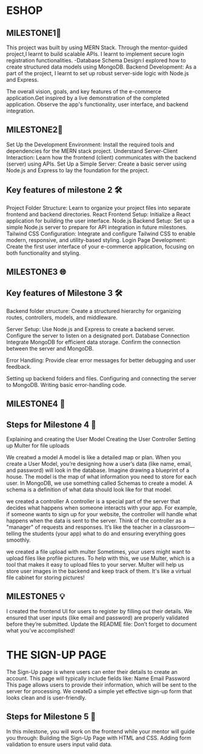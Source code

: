 # ESHOP
## MILESTONE1🎯
This project was built by using MERN Stack. Through the mentor-guided project,I learnt to build scalable APIs. I learnt to implement secure login registration functionalities. -Database Schema Design:I explored how to create structured data models using MongoDB.
Backend Development: As a part of the project, I learnt to set up robust server-side logic with Node.js and Express. 

The overall vision, goals, and key features of the e-commerce application.Get inspired by a live demonstration of the completed application. Observe the app's functionality, user interface, and backend integration.

## MILESTONE2🐣
Set Up the Development Environment: Install the required tools and dependencies for the MERN stack project.
Understand Server-Client Interaction: Learn how the frontend (client) communicates with the backend (server) using APIs.
Set Up a Simple Server: Create a basic server using Node.js and Express to lay the foundation for the project.
## Key features of milestone 2 🛠️
Project Folder Structure: Learn to organize your project files into separate frontend and backend directories.
React Frontend Setup: Initialize a React application for building the user interface.
Node.js Backend Setup: Set up a simple Node.js server to prepare for API integration in future milestones.
Tailwind CSS Configuration: Integrate and configure Tailwind CSS to enable modern, responsive, and utility-based styling.
Login Page Development: Create the first user interface of your e-commerce application, focusing on both functionality and styling.

## MILESTONE3 🌐
## Key features of Milestone 3 🛠️
Backend folder structure:
Create a structured hierarchy for organizing routes, controllers, models, and middleware.

Server Setup:
Use Node.js and Express to create a backend server.
Configure the server to listen on a designated port. Database Connection
Integrate MongoDB for efficient data storage.
Confirm the connection between the server and MongoDB.

Error Handling:
Provide clear error messages for better debugging and user feedback.

Setting up backend folders and files.
Configuring and connecting the server to MongoDB.
Writing basic error-handling code.

## MILESTONE4 🌟
## Steps for Milestone 4 📝
Explaining and creating the User Model
Creating the User Controller
Setting up Multer for file uploads

We creatwd a model 
A model is like a detailed map or plan.
When you create a User Model, you’re designing how a user’s data (like name, email, and password) will look in the database. Imagine drawing a blueprint of a house.
The model is the map of what information you need to store for each user.
In MongoDB, we use something called Schemas to create a model.
A schema is a definition of what data should look like for that model.

we created a controller
A controller is a special part of the server that decides what happens when someone interacts with your app.
For example, if someone wants to sign up for your website, the controller will handle what happens when the data is sent to the server.
Think of the controller as a "manager" of requests and responses. It’s like the teacher in a classroom—telling the students (your app) what to do and ensuring everything goes smoothly.

we created a file upload with multer
Sometimes, your users might want to upload files like profile pictures.
To help with this, we use Multer, which is a tool that makes it easy to upload files to your server.
Multer will help us store user images in the backend and keep track of them. It's like a virtual file cabinet for storing pictures!

## MILESTONE5 💡
I created the frontend UI for users to register by filling out their details.
We ensured that user inputs (like email and password) are properly validated before they’re submitted. Update the README file: Don’t forget to document what you’ve accomplished!
# THE SIGN-UP PAGE
The Sign-Up page is where users can enter their details to create an account. This page will typically include fields like:
Name
Email
Password
This page allows users to provide their information, which will be sent to the server for processing.
We createD a simple yet effective sign-up form that looks clean and is user-friendly.

## Steps for Milestone 5 📝
In this milestone, you will work on the frontend while your mentor will guide you through:
Building the Sign-Up Page with HTML and CSS.
Adding form validation to ensure users input valid data.